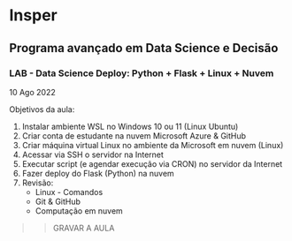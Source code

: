# Insper

## Programa avançado em Data Science e Decisão

### LAB - Data Science Deploy: Python + Flask + Linux + Nuvem

10 Ago 2022

Objetivos da aula:

1. Instalar ambiente WSL no Windows 10 ou 11 (Linux Ubuntu)
2. Criar conta de estudante na nuvem Microsoft Azure & GitHub
3. Criar máquina virtual Linux no ambiente da Microsoft em nuvem (Linux)
4. Acessar via SSH o servidor na Internet
5. Executar script (e agendar execução via CRON) no servidor da Internet
6. Fazer deploy do Flask (Python) na nuvem
7. Revisão:
   - Linux - Comandos
   - Git & GitHub
   - Computação em nuvem
   
   
>> GRAVAR A AULA  
